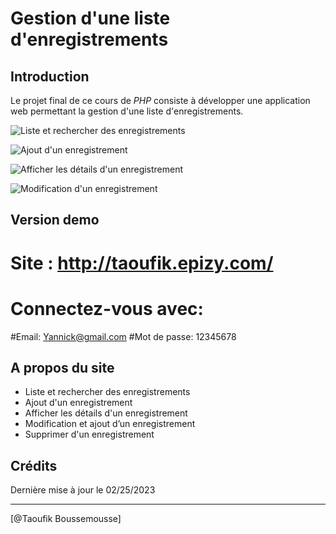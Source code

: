 # Gestion d'une liste d'enregistrements

## Introduction

Le projet final de ce cours de *PHP* consiste à développer une application web permettant la gestion d'une liste d'enregistrements.

![Liste et rechercher des enregistrements](https://blogger.googleusercontent.com/img/b/R29vZ2xl/AVvXsEg9sZ2tb6re1v_nMYpBFe5tjxyXubL_8ivUp8pGsb90Zi57WmlpA871TBTk9BabyrP7KM6PoAZHvC5h0EVsfFdGhIk33qNJV7m5-sSYuFTgh-6hKoVabOCGSLyu6gumRMRPvLSLWpigQvF7pfbt-qsI10hZ1K8F4Z3THoXc9yF58eyvyvDOHfl6lKak/s1600/listClients.png "Liste et rechercher des enregistrements")

![Ajout d'un enregistrement](https://blogger.googleusercontent.com/img/b/R29vZ2xl/AVvXsEh7zbPs8loJQMTnf-E835O2wmNDk1a7XLhyW5lEmF9CuobmqKihiW2en_5bLRU_Spzw7Jb5a3meD7fwT65I669A3dRq1QSCPN88bC8rv2ksetCP6UJncHvuZvjjYKWNTTEitPt-2a0KUONOKBwGoaMxbSlT5mWDk9fFyR6S0qFS2jKOJYjEleMvtkb5/s1600/addContact.png "Ajout d'un enregistrement")

![Afficher les détails d'un enregistrement](https://blogger.googleusercontent.com/img/b/R29vZ2xl/AVvXsEiqw4KSYNXVF0rwbgquztoXCtYAEJH5-PNIZ33g6J5pqhH60Sq7tlKr9NJwWombf3EoiGwZcPw76yjk6OZ40Q-ZnnfKvTPt3xJ7mcYVR9EEzKD0F8hP8LsK0RBjI_eckbK45sOLZX_f06B_KJZqnfAWnIWUMpCfciJJl6BS4iUuS_LA523uIfvqACXp/s1600/afficheInfos.png "Afficher les détails d'un enregistrement")

![Modification d'un enregistrement](https://blogger.googleusercontent.com/img/b/R29vZ2xl/AVvXsEhckeR9PlSnsP0MKP2PMSAu4AUDafth4jOa6k9C3zaP3A6zEmg37FfnAIrNPIyyTG_2IfiMam6yfxp1djO7mgAq52OmrZSCpx2TGe8PmTLZ28BsZWYzbMxtPhgkGFKdBzA0AQjS9I9qFWK1rIYechF2G9WExV9LAL8TGpkiw8dwgHJgQJenNQZUCvgX/s1600/modificationInfo.png "Modification d'un enregistrement")

## Version demo
# Site : http://taoufik.epizy.com/
# Connectez-vous avec:
#Email: Yannick@gmail.com
#Mot de passe: 12345678

## A propos du site

- Liste et rechercher des enregistrements
- Ajout d'un enregistrement
- Afficher les détails d'un enregistrement
- Modification et ajout d’un enregistrement 
- Supprimer d'un enregistrement

## Crédits

Dernière mise à jour le 02/25/2023

------------------

[@Taoufik Boussemousse]
